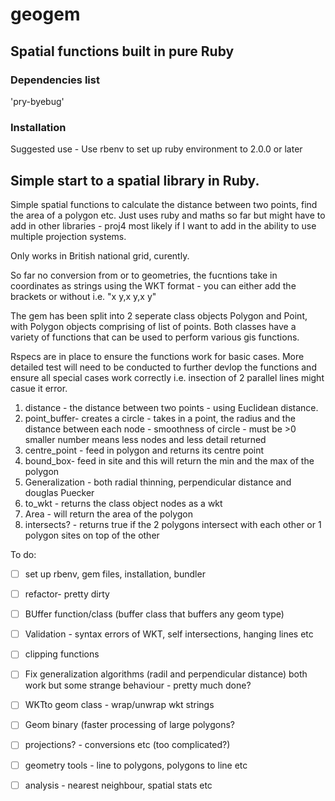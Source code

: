 # geogem
## Spatial functions built in pure Ruby

### Dependencies list

'pry-byebug'

### Installation

Suggested use - Use rbenv to set up ruby environment to 2.0.0 or later


## Simple start to a spatial library in Ruby.

Simple spatial functions to calculate the distance between two points, find the area of a polygon etc. Just uses ruby and maths so far but might have to add in other libraries - proj4 most likely if I want to add in the ability to use multiple projection systems.  

Only works in British national grid, curently.

So far no conversion from or to geometries, the fucntions take in coordinates as strings using the WKT format - you can either add the brackets or without i.e. "x y,x y,x y" 

The gem has been split into 2 seperate class objects Polygon and Point, with Polygon objects comprising of list of points. Both classes have a variety of functions that can be used to perform various gis functions.

Rspecs are in place to ensure the functions work for basic cases. More detailed test will need to be conducted to further devlop the functions and ensure all special cases work correctly i.e. insection of 2 parallel lines might casue it error.

1. distance - the distance between two points - using Euclidean distance.
2. point_buffer- creates a circle - takes in a point, the radius and the distance between each node - smoothness of circle - must be >0 smaller number means less nodes and less detail returned
3. centre_point - feed in polygon and returns its centre point
4. bound_box- feed in site and this will return the min and the max of the polygon
5. Generalization - both radial thinning, perpendicular distance and douglas Puecker
6. to_wkt - returns the class object nodes as a wkt
7. Area - will return the area of the polygon
8. intersects? - returns true if the 2 polygons intersect with each other or 1 polygon sites on top of the other


To do:
- [ ] set up rbenv, gem files, installation, bundler
- [ ] refactor- pretty dirty
- [ ] BUffer function/class (buffer class that buffers any geom type)
- [ ] Validation - syntax errors of WKT, self intersections, hanging lines etc
- [ ] clipping functions
- [ ] Fix generalization algorithms (radil and perpendicular distance) both work but some strange behaviour - pretty much done?
- [ ] WKTto geom class - wrap/unwrap wkt strings
- [ ] Geom binary (faster processing of large polygons?
- [ ] projections? - conversions etc (too complicated?)
- [ ] geometry tools - line to polygons, polygons to line etc
- [ ] analysis - nearest neighbour, spatial stats etc

